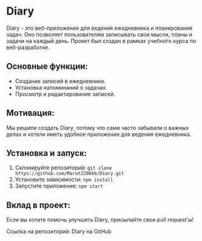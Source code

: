 # Diary

Diary - это веб-приложение для ведения ежедневника и планирования задач. Оно позволяет пользователям записывать свои мысли, планы и задачи на каждый день. Проект был создан в рамках учебного курса по веб-разработке.

## Основные функции:
- Создание записей в ежедневнике.
- Установка напоминаний о задачах.
- Просмотр и редактирование записей.

## Мотивация:
Мы решили создать Diary, потому что сами часто забывали о важных делах и хотели иметь удобное приложение для ведения ежедневника.

## Установка и запуск:
1. Склонируйте репозиторий: `git clone https://github.com/Marat228666/Diary.git`
2. Установите зависимости: `npm install`
3. Запустите приложение: `npm start`

## Вклад в проект:
Если вы хотите помочь улучшить Diary, присылайте свои pull request'ы!

Ссылка на репозиторий: Diary на GitHub
